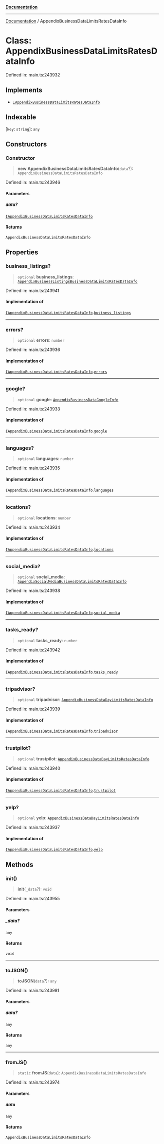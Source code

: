 [**Documentation**](../README.md)

***

[Documentation](../README.md) / AppendixBusinessDataLimitsRatesDataInfo

# Class: AppendixBusinessDataLimitsRatesDataInfo

Defined in: main.ts:243932

## Implements

- [`IAppendixBusinessDataLimitsRatesDataInfo`](../interfaces/IAppendixBusinessDataLimitsRatesDataInfo.md)

## Indexable

\[`key`: `string`\]: `any`

## Constructors

### Constructor

> **new AppendixBusinessDataLimitsRatesDataInfo**(`data`?): `AppendixBusinessDataLimitsRatesDataInfo`

Defined in: main.ts:243946

#### Parameters

##### data?

[`IAppendixBusinessDataLimitsRatesDataInfo`](../interfaces/IAppendixBusinessDataLimitsRatesDataInfo.md)

#### Returns

`AppendixBusinessDataLimitsRatesDataInfo`

## Properties

### business\_listings?

> `optional` **business\_listings**: [`AppendixBusinessListingsBusinessDataLimitsRatesDataInfo`](AppendixBusinessListingsBusinessDataLimitsRatesDataInfo.md)

Defined in: main.ts:243941

#### Implementation of

[`IAppendixBusinessDataLimitsRatesDataInfo`](../interfaces/IAppendixBusinessDataLimitsRatesDataInfo.md).[`business_listings`](../interfaces/IAppendixBusinessDataLimitsRatesDataInfo.md#business_listings)

***

### errors?

> `optional` **errors**: `number`

Defined in: main.ts:243936

#### Implementation of

[`IAppendixBusinessDataLimitsRatesDataInfo`](../interfaces/IAppendixBusinessDataLimitsRatesDataInfo.md).[`errors`](../interfaces/IAppendixBusinessDataLimitsRatesDataInfo.md#errors)

***

### google?

> `optional` **google**: [`AppendixBusinessDataGoogleInfo`](AppendixBusinessDataGoogleInfo.md)

Defined in: main.ts:243933

#### Implementation of

[`IAppendixBusinessDataLimitsRatesDataInfo`](../interfaces/IAppendixBusinessDataLimitsRatesDataInfo.md).[`google`](../interfaces/IAppendixBusinessDataLimitsRatesDataInfo.md#google)

***

### languages?

> `optional` **languages**: `number`

Defined in: main.ts:243935

#### Implementation of

[`IAppendixBusinessDataLimitsRatesDataInfo`](../interfaces/IAppendixBusinessDataLimitsRatesDataInfo.md).[`languages`](../interfaces/IAppendixBusinessDataLimitsRatesDataInfo.md#languages)

***

### locations?

> `optional` **locations**: `number`

Defined in: main.ts:243934

#### Implementation of

[`IAppendixBusinessDataLimitsRatesDataInfo`](../interfaces/IAppendixBusinessDataLimitsRatesDataInfo.md).[`locations`](../interfaces/IAppendixBusinessDataLimitsRatesDataInfo.md#locations)

***

### social\_media?

> `optional` **social\_media**: [`AppendixSocialMediaBusinessDataLimitsRatesDataInfo`](AppendixSocialMediaBusinessDataLimitsRatesDataInfo.md)

Defined in: main.ts:243938

#### Implementation of

[`IAppendixBusinessDataLimitsRatesDataInfo`](../interfaces/IAppendixBusinessDataLimitsRatesDataInfo.md).[`social_media`](../interfaces/IAppendixBusinessDataLimitsRatesDataInfo.md#social_media)

***

### tasks\_ready?

> `optional` **tasks\_ready**: `number`

Defined in: main.ts:243942

#### Implementation of

[`IAppendixBusinessDataLimitsRatesDataInfo`](../interfaces/IAppendixBusinessDataLimitsRatesDataInfo.md).[`tasks_ready`](../interfaces/IAppendixBusinessDataLimitsRatesDataInfo.md#tasks_ready)

***

### tripadvisor?

> `optional` **tripadvisor**: [`AppendixBusinessDataDayLimitsRatesDataInfo`](AppendixBusinessDataDayLimitsRatesDataInfo.md)

Defined in: main.ts:243939

#### Implementation of

[`IAppendixBusinessDataLimitsRatesDataInfo`](../interfaces/IAppendixBusinessDataLimitsRatesDataInfo.md).[`tripadvisor`](../interfaces/IAppendixBusinessDataLimitsRatesDataInfo.md#tripadvisor)

***

### trustpilot?

> `optional` **trustpilot**: [`AppendixBusinessDataDayLimitsRatesDataInfo`](AppendixBusinessDataDayLimitsRatesDataInfo.md)

Defined in: main.ts:243940

#### Implementation of

[`IAppendixBusinessDataLimitsRatesDataInfo`](../interfaces/IAppendixBusinessDataLimitsRatesDataInfo.md).[`trustpilot`](../interfaces/IAppendixBusinessDataLimitsRatesDataInfo.md#trustpilot)

***

### yelp?

> `optional` **yelp**: [`AppendixBusinessDataDayLimitsRatesDataInfo`](AppendixBusinessDataDayLimitsRatesDataInfo.md)

Defined in: main.ts:243937

#### Implementation of

[`IAppendixBusinessDataLimitsRatesDataInfo`](../interfaces/IAppendixBusinessDataLimitsRatesDataInfo.md).[`yelp`](../interfaces/IAppendixBusinessDataLimitsRatesDataInfo.md#yelp)

## Methods

### init()

> **init**(`_data`?): `void`

Defined in: main.ts:243955

#### Parameters

##### \_data?

`any`

#### Returns

`void`

***

### toJSON()

> **toJSON**(`data`?): `any`

Defined in: main.ts:243981

#### Parameters

##### data?

`any`

#### Returns

`any`

***

### fromJS()

> `static` **fromJS**(`data`): `AppendixBusinessDataLimitsRatesDataInfo`

Defined in: main.ts:243974

#### Parameters

##### data

`any`

#### Returns

`AppendixBusinessDataLimitsRatesDataInfo`
